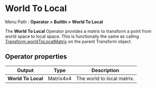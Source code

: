 # World To Local

Menu Path : **Operator > BuiltIn > World To Local**

The **World To Local** Operator provides a matrix to transform a point from world space to local space. This is functionally the same as calling [Transform.worldToLocalMatrix](https://docs.unity3d.com/ScriptReference/Transform-worldToLocalMatrix.html) on the parent Transform object.

## Operator properties

| **Output**         | **Type**  | **Description**            |
| ------------------ | --------- | -------------------------- |
| **World To Local** | Matrix4x4 | The world to local matrix. |